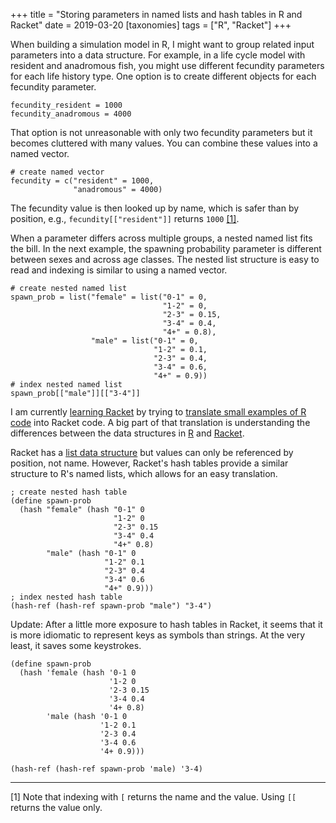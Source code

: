 +++
title = "Storing parameters in named lists and hash tables in R and Racket"
date = 2019-03-20
[taxonomies]
tags = ["R", "Racket"]
+++

When building a simulation model in R, I might want to group related input parameters into a data structure. For example, in a life cycle model with resident and anadromous fish, you might use different fecundity parameters for each life history type. One option is to create different objects for each fecundity parameter.

<!-- more -->

```
fecundity_resident = 1000
fecundity_anadromous = 4000
```

That option is not unreasonable with only two fecundity parameters but it becomes cluttered with many values. You can combine these values into a named vector.

```
# create named vector
fecundity = c("resident" = 1000,
              "anadromous" = 4000)
```

The fecundity value is then looked up by name, which is safer than by position, e.g., `fecundity[["resident"]]` returns `1000` [[1]](#1).

When a parameter differs across multiple groups, a nested named list fits the bill. In the next example, the spawning probability parameter is different between sexes and across age classes. The nested list structure is easy to read and indexing is similar to using a named vector.

```
# create nested named list
spawn_prob = list("female" = list("0-1" = 0, 
                                  "1-2" = 0,
                                  "2-3" = 0.15,
                                  "3-4" = 0.4,
                                  "4+" = 0.8),
                  "male" = list("0-1" = 0, 
                                "1-2" = 0.1,
                                "2-3" = 0.4,
                                "3-4" = 0.6,
                                "4+" = 0.9))
# index nested named list
spawn_prob[["male"]][["3-4"]]
```

I am currently [learning Racket](/post/programming-horizons/) by trying to [translate small examples of R code](/post/for-loop-r-racket) into Racket code. A big part of that translation is understanding the differences between the data structures in [R](http://adv-r.had.co.nz/Data-structures.html) and [Racket](https://beautifulracket.com/explainer/data-structures.html). 

Racket has a [list data structure](https://docs.racket-lang.org/reference/pairs.html) but values can only be referenced by position, not name. However, Racket's hash tables provide a similar structure to R's named lists, which allows for an easy translation. 

```
; create nested hash table
(define spawn-prob
  (hash "female" (hash "0-1" 0
                       "1-2" 0
                       "2-3" 0.15
                       "3-4" 0.4
                       "4+" 0.8)
        "male" (hash "0-1" 0
                     "1-2" 0.1
                     "2-3" 0.4
                     "3-4" 0.6
                     "4+" 0.9)))
; index nested hash table
(hash-ref (hash-ref spawn-prob "male") "3-4")
```

Update: After a little more exposure to hash tables in Racket, it seems that it is more idiomatic to represent keys as symbols than strings. At the very least, it saves some keystrokes. 

```
(define spawn-prob
  (hash 'female (hash '0-1 0
                      '1-2 0
                      '2-3 0.15
                      '3-4 0.4
                      '4+ 0.8)
        'male (hash '0-1 0
                    '1-2 0.1
                    '2-3 0.4
                    '3-4 0.6
                    '4+ 0.9)))

(hash-ref (hash-ref spawn-prob 'male) '3-4)
```

***

<a name="1"></a> [1] Note that indexing with `[` returns the name and the value. Using `[[` returns the value only.